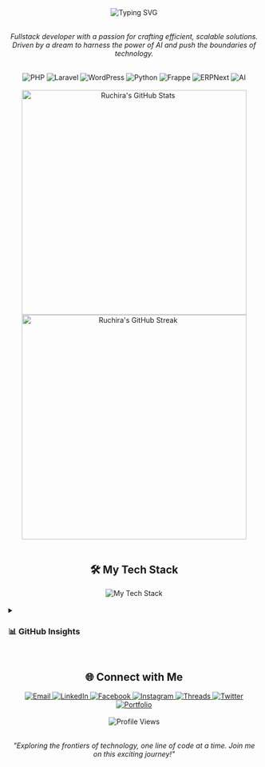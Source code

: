 <div align="center">
  <img src="https://readme-typing-svg.herokuapp.com?font=Fira+Code&size=32&duration=2800&pause=2000&color=6A8FFF&center=true&vCenter=true&width=600&lines=Welcome+to+Digital+World!;I+am;Fullstack+Developer;AI+Enthusiast;Tech+Explorer" alt="Typing SVG" />
</div>

<br />

<p align="center">
  <em>
    Fullstack developer with a passion for crafting efficient, scalable solutions. <br />
    Driven by a dream to harness the power of AI and push the boundaries of technology.
  </em>
</p>

<br />

<div align="center">
  <img src="https://img.shields.io/badge/PHP-777BB4?style=for-the-badge&logo=php&logoColor=white" alt="PHP" />
  <img src="https://img.shields.io/badge/Laravel-FF2D20?style=for-the-badge&logo=laravel&logoColor=white" alt="Laravel" />
  <img src="https://img.shields.io/badge/WordPress-21759B?style=for-the-badge&logo=wordpress&logoColor=white" alt="WordPress" />
  <img src="https://img.shields.io/badge/Python-3776AB?style=for-the-badge&logo=python&logoColor=white" alt="Python" />
  <img src="https://img.shields.io/badge/Frappe-0089FF?style=for-the-badge&logo=framer&logoColor=white" alt="Frappe" />
  <img src="https://img.shields.io/badge/ERPNext-0089FF?style=for-the-badge&logo=erpnext&logoColor=white" alt="ERPNext" />
  <img src="https://img.shields.io/badge/AI-00B2FF?style=for-the-badge&logo=adobe&logoColor=white" alt="AI" />
</div>

<br />

<div align="center">
  <img src="https://github-readme-stats.vercel.app/api?username=RuchiraJayamanna&show_icons=true&count_private=true&hide_border=true&title_color=6A8FFF&icon_color=6A8FFF&text_color=C9D1D9&bg_color=0D1117" width="450" alt="Ruchira's GitHub Stats" />
  <img src="https://github-readme-streak-stats.herokuapp.com?user=RuchiraJayamanna&theme=tokyonight_duo&hide_border=true&background=0D1117&stroke=6A8FFF&ring=6A8FFF&fire=6A8FFF&currStreakNum=C9D1D9&sideNums=C9D1D9&currStreakLabel=C9D1D9&sideLabels=C9D1D9&dates=C9D1D9" width="450" alt="Ruchira's GitHub Streak" />
</div>

<br />

<h2 align="center">🛠️ My Tech Stack</h2>
<div align="center">
  <img src="https://skillicons.dev/icons?i=php,laravel,wordpress,python,js,react,nodejs,html,css,mysql,git,docker,vscode&perline=7" alt="My Tech Stack" />
</div>

<br />

<details>
  <summary><h3>📊 GitHub Insights</h3></summary>
  <br />
  <p align="center">
    <img src="https://github-readme-stats.vercel.app/api/top-langs/?username=RuchiraJayamanna&layout=compact&hide_border=true&title_color=6A8FFF&text_color=C9D1D9&bg_color=0D1117" alt="Top Languages" />
  </p>
</details>

<br />

<h2 align="center">🌐 Connect with Me</h2>
<div align="center">
  <a href="mailto:donruchira123@gmail.com">
    <img src="https://img.shields.io/badge/Email-D14836?style=for-the-badge&logo=gmail&logoColor=white" alt="Email" />
  </a>
  <a href="https://www.linkedin.com/in/ruchirajayamanna/" target="_blank">
    <img src="https://img.shields.io/badge/LinkedIn-0077B5?style=for-the-badge&logo=linkedin&logoColor=white" alt="LinkedIn" />
  </a>
  <a href="https://www.facebook.com/ruchira.jayamanne/" target="_blank">
    <img src="https://img.shields.io/badge/Facebook-1877F2?style=for-the-badge&logo=facebook&logoColor=white" alt="Facebook" />
  </a>
  <a href="https://www.instagram.com/ruchira_jayamanna/" target="_blank">
    <img src="https://img.shields.io/badge/Instagram-E4405F?style=for-the-badge&logo=instagram&logoColor=white" alt="Instagram" />
  </a>
  <a href="https://www.threads.net/@ruchira_jayamanna" target="_blank">
    <img src="https://img.shields.io/badge/Threads-000000?style=for-the-badge&logo=threads&logoColor=white" alt="Threads" />
  </a>
  <a href="https://x.com/DonRuchira_RJ" target="_blank">
    <img src="https://img.shields.io/badge/Twitter-1DA1F2?style=for-the-badge&logo=twitter&logoColor=white" alt="Twitter" />
  </a>
  <a href="https://ruchirajayamanna.wuaze.com/" target="_blank">
    <img src="https://img.shields.io/badge/Portfolio-4285F4?style=for-the-badge&logo=google-chrome&logoColor=white" alt="Portfolio" />
  </a>
</div>

<br />

<div align="center">
  <img src="https://komarev.com/ghpvc/?username=RuchiraJayamanna&color=6A8FFF&style=for-the-badge" alt="Profile Views" />
</div>

<br />

<p align="center">
  <em>"Exploring the frontiers of technology, one line of code at a time. Join me on this exciting journey!"</em>
</p>
